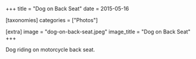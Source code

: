 +++
title = "Dog on Back Seat"
date = 2015-05-16

[taxonomies]
categories = ["Photos"]

[extra]
image = "dog-on-back-seat.jpeg"
image_title = "Dog on Back Seat"
+++

Dog riding on motorcycle back seat.

